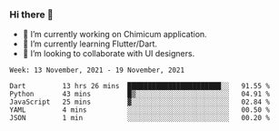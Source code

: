 ### Hi there 👋

<!--
**devcat37/devcat37** is a ✨ _special_ ✨ repository because its `README.md` (this file) appears on your GitHub profile.-->


- 🔭 I’m currently working on Chimicum application.
- 🌱 I’m currently learning Flutter/Dart.
- 👯 I’m looking to collaborate with UI designers.
<!-- - 🤔 I’m looking for help with ... -->

<!--START_SECTION:waka-->
```text
Week: 13 November, 2021 - 19 November, 2021

Dart         13 hrs 26 mins  ███████████████████████░░   91.55 % 
Python       43 mins         █▒░░░░░░░░░░░░░░░░░░░░░░░   04.91 % 
JavaScript   25 mins         ▓░░░░░░░░░░░░░░░░░░░░░░░░   02.84 % 
YAML         4 mins          ░░░░░░░░░░░░░░░░░░░░░░░░░   00.50 % 
JSON         1 min           ░░░░░░░░░░░░░░░░░░░░░░░░░   00.20 % 
```
<!--END_SECTION:waka-->

